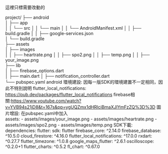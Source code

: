 這裡只標需要改動的

project/
├── android                     
│   ├── app              
│   │   └── src
│   │       └── main
│   │           └── AndroidManifest.xml
│   │       ├── build.gradle 
│   │       ├── google-services.json                   
│   └── build.gradle             
├── assets                                           
│   ├── images                   
│   │   ├── heartrate.png
│   │   ├── spo2.png
│   │   ├── temp.png
│   │   ├── your_image.png              
├── lib                        
│   ├── firebase_options.dart                
│   ├── main.dart
│   ├── notification_controller.dart      
└── pubspec.yaml
android 環境建設:
    因每一版SDK的環境建置不一定相同，因此不特別說明
    flutter_local_notifications: https://pub.dev/packages/flutter_local_notifications
    firebase相關:https://www.youtube.com/watch?v=YVB94s21jD8&t=167s&pp=ygUQZmx1dHRlciBmaXJlYmFzZQ%3D%3D
圖片增設:
    在pubspec.yaml中加入  
    assets:
    - assets/images/your_image.png
    - assets/images/heartrate.png
    - assets/images/spo2.png
    - assets/images/temp.png
SDK下載:
    dependencies:
  flutter:
    sdk: flutter
  firebase_core: ^2.14.0
  firebase_database: ^10.5.0
  cloud_firestore: ^4.16.0
  flutter_local_notifications: ^17.0.0
  rxdart: ^0.27.7
  flutter_timezone: ^1.0.8
  google_maps_flutter: ^2.6.1
  oscilloscope: ^0.2.0+1
  flutter_charts: ^0.5.2
  fl_chart: ^0.67.0
